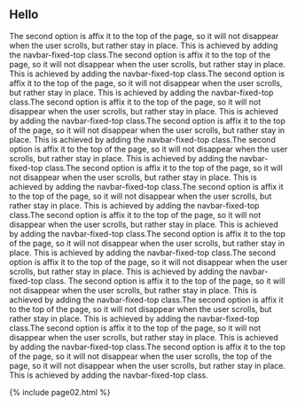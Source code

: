 ## Hello

The second option is affix it to the top of the page, so it will not disappear when the user scrolls, but rather stay in place. This is achieved by adding the navbar-fixed-top class.The second option is affix it to the top of the page, so it will not disappear when the user scrolls, but rather stay in place. This is achieved by adding the navbar-fixed-top class.The second option is affix it to the top of the page, so it will not disappear when the user scrolls, but rather stay in place. This is achieved by adding the navbar-fixed-top class.The second option is affix it to the top of the page, so it will not disappear when the user scrolls, but rather stay in place. This is achieved by adding the navbar-fixed-top class.The second option is affix it to the top of the page, so it will not disappear when the user scrolls, but rather stay in place. This is achieved by adding the navbar-fixed-top class.The second option is affix it to the top of the page, so it will not disappear when the user scrolls, but rather stay in place. This is achieved by adding the navbar-fixed-top class.The second option is affix it to the top of the page, so it will not disappear when the user scrolls, but rather stay in place. This is achieved by adding the navbar-fixed-top class.The second option is affix it to the top of the page, so it will not disappear when the user scrolls, but rather stay in place. This is achieved by adding the navbar-fixed-top class.The second option is affix it to the top of the page, so it will not disappear when the user scrolls, but rather stay in place. This is achieved by adding the navbar-fixed-top class.The second option is affix it to the top of the page, so it will not disappear when the user scrolls, but rather stay in place. This is achieved by adding the navbar-fixed-top class.The second option is affix it to the top of the page, so it will not disappear when the user scrolls, but rather stay in place. This is achieved by adding the navbar-fixed-top class. The second option is affix it to the top of the page, so it will not disappear when the user scrolls, but rather stay in place. This is achieved by adding the navbar-fixed-top class.The second option is affix it to the top of the page, so it will not disappear when the user scrolls, but rather stay in place. This is achieved by adding the navbar-fixed-top class.The second option is affix it to the top of the page, so it will not disappear when the user scrolls, but rather stay in place. This is achieved by adding the navbar-fixed-top class.The second option is affix it to the top of the page, so it will not disappear when the user scrolls, the top of the page, so it will not disappear when the user scrolls, but rather stay in place. This is achieved by adding the navbar-fixed-top class.



<div class="col-md-12">
  {% include page02.html %}
</div>

